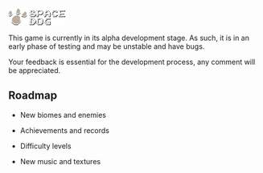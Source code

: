 ![Logo](/src/assets/sprites/title_main.png)

This game is currently in its alpha development stage. As such, it is in an early phase of testing and may be unstable and have bugs.

Your feedback is essential for the development process, any comment will be appreciated.

## Roadmap

- New biomes and enemies
  
- Achievements and records
  
- Difficulty levels

- New music and textures
